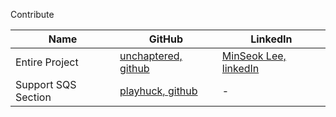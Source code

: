 Contribute

| Name | GitHub | LinkedIn |
| ---- | ------ | -------- |
| Entire Project | [unchaptered, github](https://github.com/unchaptered) | [MinSeok Lee, linkedIn](www.linkedin.com/in/minseok-lee) |
| Support SQS Section | [playhuck, github](https://github.com/playhuck) | - |
